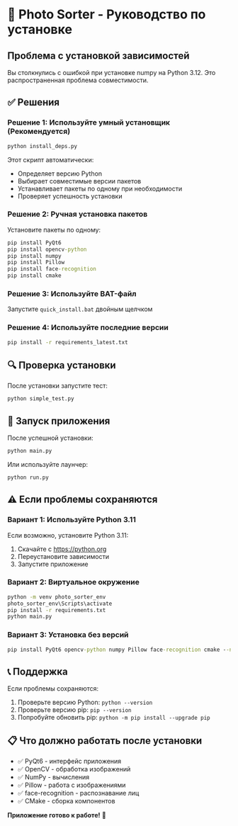 # 🚀 Photo Sorter - Руководство по установке

## Проблема с установкой зависимостей

Вы столкнулись с ошибкой при установке numpy на Python 3.12. Это распространенная проблема совместимости.

## ✅ Решения

### Решение 1: Используйте умный установщик (Рекомендуется)

```cmd
python install_deps.py
```

Этот скрипт автоматически:
- Определяет версию Python
- Выбирает совместимые версии пакетов
- Устанавливает пакеты по одному при необходимости
- Проверяет успешность установки

### Решение 2: Ручная установка пакетов

Установите пакеты по одному:

```cmd
pip install PyQt6
pip install opencv-python
pip install numpy
pip install Pillow
pip install face-recognition
pip install cmake
```

### Решение 3: Используйте BAT-файл

Запустите `quick_install.bat` двойным щелчком

### Решение 4: Используйте последние версии

```cmd
pip install -r requirements_latest.txt
```

## 🔍 Проверка установки

После установки запустите тест:

```cmd
python simple_test.py
```

## 🎯 Запуск приложения

После успешной установки:

```cmd
python main.py
```

Или используйте лаунчер:
```cmd
python run.py
```

## ⚠️ Если проблемы сохраняются

### Вариант 1: Используйте Python 3.11

Если возможно, установите Python 3.11:
1. Скачайте с https://python.org
2. Переустановите зависимости
3. Запустите приложение

### Вариант 2: Виртуальное окружение

```cmd
python -m venv photo_sorter_env
photo_sorter_env\Scripts\activate
pip install -r requirements.txt
python main.py
```

### Вариант 3: Установка без версий

```cmd
pip install PyQt6 opencv-python numpy Pillow face-recognition cmake --no-cache-dir
```

## 📞 Поддержка

Если проблемы сохраняются:
1. Проверьте версию Python: `python --version`
2. Проверьте версию pip: `pip --version`
3. Попробуйте обновить pip: `python -m pip install --upgrade pip`

## 📋 Что должно работать после установки

- ✅ PyQt6 - интерфейс приложения
- ✅ OpenCV - обработка изображений
- ✅ NumPy - вычисления
- ✅ Pillow - работа с изображениями
- ✅ face-recognition - распознавание лиц
- ✅ CMake - сборка компонентов

**Приложение готово к работе!** 🎉


